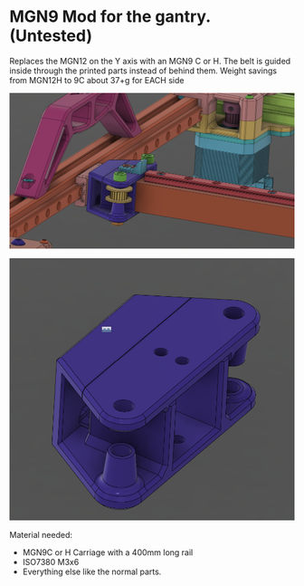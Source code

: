 # MGN9 Mod for the gantry. (Untested)

Replaces the MGN12 on the Y axis with an MGN9 C or H. The belt is guided inside through the printed parts instead of behind them. Weight savings from MGN12H to 9C about 37+g for EACH side

![MGN9 gantry](./image/MGN9.png)

![MGN9 gantry](./image/MGN9-Y.png)

Material needed:
- MGN9C or H Carriage with a 400mm long rail
- ISO7380 M3x6
- Everything else like the normal parts. 

